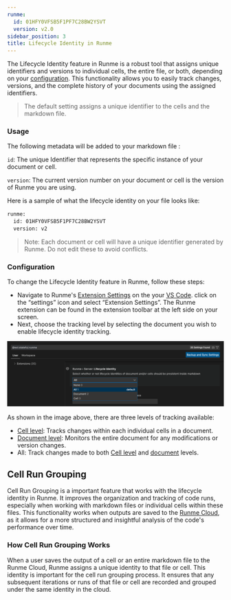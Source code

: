```yaml
---
runme:
  id: 01HFY0VFSB5F1PF7C28BW2YSVT
  version: v2.0
sidebar_position: 3
title: Lifecycle Identity in Runme
---
```


The Lifecycle Identity feature in Runme is a robust tool that assigns unique identifiers and versions to individual cells, the entire file, or both, depending on your [configuration](https://docs.runme.dev/configuration/). This functionality allows you to easily track changes, versions, and the complete history of your documents using the assigned identifiers.

> The default setting assigns a unique identifier to the cells and the markdown file.

### **Usage**

The following metadata will be added to your markdown file :

`id`: The unique Identifier that represents the specific instance of your document or cell.

`version`: The current version number on your document or cell is the version of Runme you are using.

Here is a sample of what the lifecycle identity on your file looks like:

```sh {"id":"01HFYHDGTT1BNMZD3CBCKHQGG0"}
runme:
  id: 01HFY0VFSB5F1PF7C28BW2YSVT
  version: v2
```

> Note: Each document or cell will have a unique identifier generated by Runme. Do not edit these to avoid conflicts.

### **Configuration**

To change the Lifecycle Identity feature in Runme, follow these steps:

* Navigate to Runme's [Extension Settings](https://docs.runme.dev/getting-started/vs-code#runme-settings-for-vs-code) on the your [VS Code](https://docs.runme.dev/install#runme-for-vs-code). click on the “settings” icon and select “Extension Settings”. The Runme extension can be found in the extension toolbar at the left side on your screen.
* Next, choose the tracking level by selecting the document you wish to enable lifecycle identity tracking.

![lifecycle](../../static/img/lifecycle-identity1.png)

As shown in the image above, there are three levels of tracking available:

* [Cell level](../configuration/cell-level): Tracks changes within each individual cells in a document.
* [Document level](../configuration/document-level): Monitors the entire document for any modifications or version changes.
* All: Track changes made to both [Cell level](../configuration/cell-level) and [document](../configuration/document-level) levels.

## **Cell Run Grouping**

Cell Run Grouping is a important feature that works with the lifecycle identity in Runme. It improves the organization and tracking of code runs, especially when working with markdown files or individual cells within these files. This functionality works when outputs are saved to the [Runme Cloud](https://app.runme.dev/), as it allows for a more structured and insightful analysis of the code's performance over time.

### How Cell Run Grouping Works

When a user saves the output of a cell or an entire markdown file to the Runme Cloud, Runme assigns a unique identity to that file or cell. This identity is important for the cell run grouping process. It ensures that any subsequent iterations or runs of that file or cell are recorded and grouped under the same identity in the cloud.

